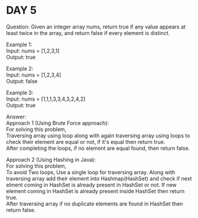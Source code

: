 # DAY 5
Question:
Given an integer array nums, return true if any value appears at least twice in the array, and return false if every element is distinct.
<br/>

Example 1:<br/>
Input: nums = [1,2,3,1]<br/>
Output: true<br/>

Example 2:<br/>
Input: nums = [1,2,3,4]<br/>
Output: false<br/>

Example 3:<br/>
Input: nums = [1,1,1,3,3,4,3,2,4,2]<br/>
Output: true<br/>

Answer:<br/>
Approach 1 (Using Brute Force approach):<br/>
For solving this problem, <br/>
Traversing array using loop along with again traversing array using loops to check their element are equal or not, if it's equal then return true.<br/>
After completing the loops, if no element are equal found, then return false.
<br/>

Approach 2 (Using Hashing in Java):<br/>
For solving this problem, <br/>
To avoid Two loops, Use a single loop for traversing array. Along with traversing array add their element into Hashmap(HashSet) and check if next elment coming in HashSet is already present in HashSet or not. If new element coming in HashSet is already present inside HashSet then return true.<br/>
After traversing array if no duplicate elements are found in HashSet then return false.<br/>
<br/>